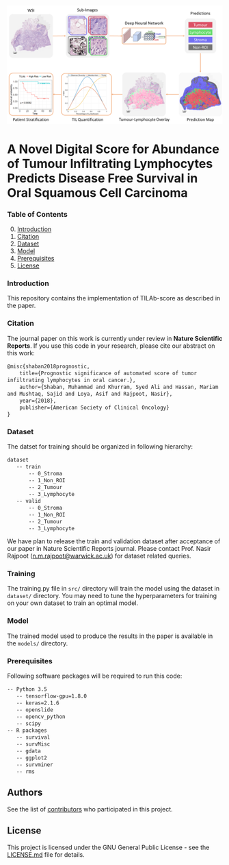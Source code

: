 ![IF FORKED DO NOT REMOVE](etc/flow_diagram.png)

# A Novel Digital Score for Abundance of Tumour Infiltrating Lymphocytes Predicts Disease Free Survival in Oral Squamous Cell Carcinoma

### Table of Contents
0. [Introduction](#introduction)
0. [Citation](#citation)
0. [Dataset](#Dataset)
0. [Model](#model)
0. [Prerequisites](#prerequisites)
0. [License](#License)

### Introduction

This repository contains the implementation of TILAb-score as described in the paper.

### Citation

The journal paper on this work is currently under review in **Nature Scientific Reports**. If you use this code in your research, please cite our abstract on this work:

	@misc{shaban2018prognostic,
        title={Prognostic significance of automated score of tumor infiltrating lymphocytes in oral cancer.},
        author={Shaban, Muhammad and Khurram, Syed Ali and Hassan, Mariam and Mushtaq, Sajid and Loya, Asif and Rajpoot, Nasir},
        year={2018},
        publisher={American Society of Clinical Oncology}
    }

### Dataset
The datset for training should be organized in following hierarchy:
```
dataset
   -- train
       -- 0_Stroma
       -- 1_Non_ROI
       -- 2_Tumour
       -- 3_Lymphocyte
   -- valid
       -- 0_Stroma
       -- 1_Non_ROI
       -- 2_Tumour
       -- 3_Lymphocyte
```
We have plan to release the train and validation dataset after acceptance of our paper in Nature Scientific Reports journal. Please contact Prof. Nasir Rajpoot (n.m.rajpoot@warwick.ac.uk) for dataset related queries.

### Training
The training.py file in `src/` directory will train the model using the dataset in `dataset/` directory. You may need to tune the hyperparameters for training on your own dataset to train an optimal model.

### Model
The trained model used to produce the results in the paper is available in the `models/` directory.

### Prerequisites
Following software packages will be required to run this code:

```
-- Python 3.5
   -- tensorflow-gpu=1.8.0
   -- keras=2.1.6
   -- openslide
   -- opencv_python
   -- scipy
-- R packages
   -- survival
   -- survMisc
   -- gdata
   -- ggplot2
   -- survminer
   -- rms
```
## Authors

See the list of [contributors](https://github.com/TIA-Lab/TILAb_Score/graphs/contributors) who participated in this project.

## License

This project is licensed under the GNU General Public License - see the [LICENSE.md](https://github.com/TIA-Lab/TILAb_Score/blob/master/License.md) file for details.

